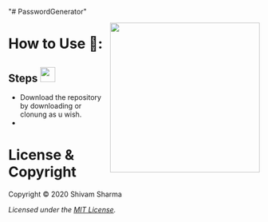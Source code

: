 "# PasswordGenerator" 

[<img src="https://media.giphy.com/media/IgLIVXrBcID9cExa6r/giphy.gif" align="right" width="300" hight="400"/>](https://media.giphy.com/media/IgLIVXrBcID9cExa6r/giphy.gif)

# How to Use 📌:

## **Steps**  [<img src="https://www.flaticon.com/svg/static/icons/svg/2359/2359233.svg" width="30" hight="40"/>](https://www.flaticon.com/svg/static/icons/svg/2359/2359233.svg)
  - Download the repository by downloading or clonung as u wish.
  -



# License & Copyright

Copyright © 2020 Shivam Sharma

_Licensed under the [MIT License](LICENSE)._
